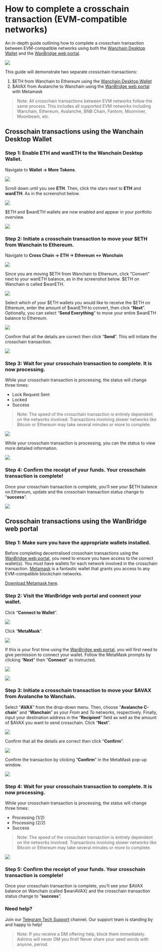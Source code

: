 # How to complete a crosschain transaction (EVM-compatible networks)

An in-depth guide outlining how to complete a crosschain transaction between EVM-compatible networks using both the [Wanchain Desktop Wallet](https://www.wanchain.org/wanwallet) and the [WanBridge web portal](https://bridge.wanchain.org/#/).

![](https://miro.medium.com/max/1400/1*G2WW6yK4hekgw_anYAow5w.jpeg)

This guide will demonstrate two separate crosschain transactions:

1. $ETH from Wanchain to Ethereum using the [Wanchain Desktop Wallet](https://www.wanchain.org/wanwallet)
2. $AVAX from Avalanche to Wanchain using the [WanBridge web portal](https://bridge.wanchain.org/#/) with Metamask

> Note: All crosschain transactions between EVM networks follow the same process. This includes all supported EVM networks including Wanchain, Ethereum, Avalanche, BNB Chain, Fantom, Moonriver, Moonbeam, etc.

## Crosschain transactions using the Wanchain Desktop Wallet

### Step 1: Enable ETH and wanETH to the Wanchain Desktop Wallet.

Navigate to **Wallet → More Tokens**.

![](https://miro.medium.com/max/1400/1*Xe3yjx-kqypYdfSwr7EJaQ.png)

Scroll down until you see **ETH**. Then, click the stars next to **ETH** and **wanETH**. As in the screenshot below.

![](https://miro.medium.com/max/1400/1*8D01TdoTHccB5XVNBpDhSg.png)

$ETH and $wanETH wallets are now enabled and appear in your portfolio overview.

![](https://miro.medium.com/max/1400/1*vS_SdaCBSP0FM-w9ffkkFw.png)

### Step 2: Initiate a crosschain transaction to move your $ETH from Wanchain to Ethereum.

Navigate to **Cross Chain → ETH → Ethereum <-> Wanchain**

![](https://miro.medium.com/max/1400/1*qcoKPOKGyQzWXftWK31RAw.png)

Since you are moving $ETH from Wanchain to Ethereum, click “Convert” next to your wanETH balance, as in the screenshot below. $ETH on Wanchain is called $wanETH.

![](https://miro.medium.com/max/1400/1*aSRwSQeJ0gVio9qK_QA13A.png)

Select which of your $ETH wallets you would like to receive the $ETH on Ethereum, enter the amount of $wanETH to convert, then click “**Next**”. Optionally, you can select “**Send Everything**” to move your entire $wanETH balance to Ethereum.

![](https://miro.medium.com/max/1400/1*uTm2Q2XWAKC7qQWMmMgE5Q.png)

Confirm that all the details are correct then click “**Send**”. This will initiate the crosschain transaction.

![](https://miro.medium.com/max/1400/1*dXDSnjnqC3TUG_XAz6Wzkg.png)

### Step 3: Wait for your crosschain transaction to complete. It is now processing.

While your crosschain transaction is processing, the status will change three times:

* Lock Request Sent
* Locked
* Success

> Note: The speed of the crosschain transaction is entirely dependent on the networks involved. Transactions involving slower networks like Bitcoin or Ethereum may take several minutes or more to complete.

![](https://miro.medium.com/max/1400/1*JSmY7NCfArvSH1Hf6PA6BA.png)

While your crosschain transaction is processing, you can the status to view more detailed information.

![](https://miro.medium.com/max/1400/1*iUwEXXYDveioga_8vXzdYQ.png)

### Step 4: Confirm the receipt of your funds. Your crosschain transaction is complete!

Once your crosschain transaction is complete, you’ll see your $ETH balance on Ethereum, update and the crosschain transaction status change to “**success**”.

![](https://miro.medium.com/max/1400/1*HCnq06DOCxSeDoTaoDIW7w.png)

## Crosschain transactions using the WanBridge web portal

### Step 1: Make sure you have the appropriate wallets installed.

Before completing decentralised crosschain transactions using the [WanBridge web portal](https://bridge.wanchain.org/#/), you need to ensure you have access to the correct wallet(s). You must have wallets for each network involved in the crosschain transaction. [Metamask](https://metamask.io/) is a fantastic wallet that grants you access to any EVM-compatible blockchain networks.

[Download Metamask here](https://metamask.io/).

### Step 2: Visit the WanBridge web portal and connect your wallet.

Click “**Connect to Wallet**”.

![](https://miro.medium.com/max/1400/1*sDqditmqM8k0GuABR9VXfg.png)

Click “**MetaMask**”.

![](https://miro.medium.com/max/1400/1*UtkCz96BRlQY9So01fOG3g.png)

If this is your first time using the [WanBridge web portal](https://bridge.wanchain.org/#/), you will first need to give permission to connect your wallet. Follow the MetaMask prompts by clicking “**Next**” then “**Connect**” as instructed.

![](https://miro.medium.com/max/1400/1*EOT2yCaKlEuscOnSM7qQ5g.png)

![](https://miro.medium.com/max/1400/1*ju-IHbWsDaX_3ptQFbuUvg.png)

### Step 3: Initiate a crosschain transaction to move your $AVAX from Avalanche to Wanchain.

Select “**AVAX**” from the drop-down menu. Then, choose “**Avalanche C-chain**” and “**Wanchain**” as your _From_ and _To_ networks, respectively. Finally, input your destination address in the “**Recipient**” field as well as the amount of $AVAX you want to send crosschain. Click “**Next**”.

![](https://miro.medium.com/max/1400/1*yfKH04pkmeOJNXFIhviq1A.png)

Confirm that all the details are correct then click “**Confirm**”.

![](https://miro.medium.com/max/1400/1*9RidOIto1iNDfzmAlcekaA.png)

Confirm the transaction by clicking “**Confirm**” in the MetaMask pop-up window.

![](https://miro.medium.com/max/1400/1*upgN-9x2ZL3QUSP263iS5Q.png)

### Step 4: Wait for your crosschain transaction to complete. It is now processing.

While your crosschain transaction is processing, the status will change three times:

* Processing (1/2)
* Processing (2/2)
* Success

> Note: The speed of the crosschain transaction is entirely dependent on the networks involved. Transactions involving slower networks like Bitcoin or Ethereum may take several minutes or more to complete.

![](https://miro.medium.com/max/1400/1*7-TPc56j84d24L_xCU0FPA.png)

### Step 5: Confirm the receipt of your funds. Your crosschain transaction is complete!

Once your crosschain transaction is complete, you’ll see your $AVAX balance on Wanchain (called $wanAVAX) and the crosschain transaction status change to “**success**”.

### Need help?

Join our [Telegram Tech Support](https://t.me/WanchainSupport) channel. Our support team is standing by and happy to help!

> Note: If you receive a DM offering help, block them immediately. Admins will never DM you first! Never share your seed words with anyone, period.
